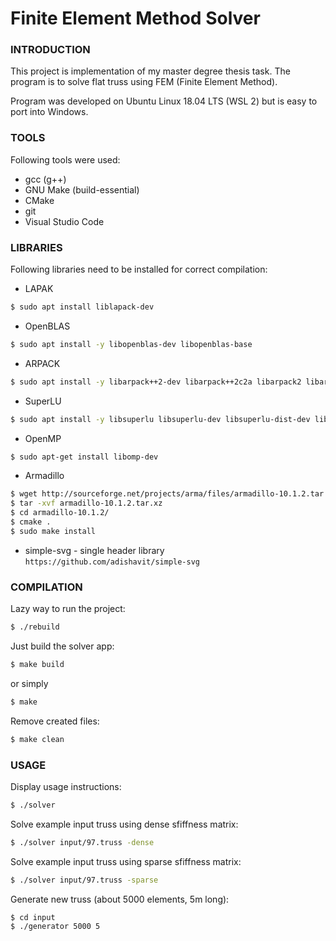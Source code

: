 # Finite Element Method Solver

### INTRODUCTION
This project is implementation of my master degree thesis task. The program is to solve flat truss using FEM (Finite Element Method).

Program was developed on Ubuntu Linux 18.04 LTS (WSL 2) but is easy to port into Windows.

### TOOLS
Following tools were used:
  - gcc (g++)
  - GNU Make (build-essential)
  - CMake
  - git
  - Visual Studio Code

### LIBRARIES

Following libraries need to be installed for correct compilation:
- LAPAK
```sh
$ sudo apt install liblapack-dev
```
- OpenBLAS
```sh
$ sudo apt install -y libopenblas-dev libopenblas-base
```
- ARPACK
```sh
$ sudo apt install -y libarpack++2-dev libarpack++2c2a libarpack2 libarpack2-dev
```
- SuperLU
```sh
$ sudo apt install -y libsuperlu libsuperlu-dev libsuperlu-dist-dev libsuperlu-dist5 libsuperlu5
```
- OpenMP
```sh
$ sudo apt-get install libomp-dev
```
- Armadillo
```sh
$ wget http://sourceforge.net/projects/arma/files/armadillo-10.1.2.tar.xz
$ tar -xvf armadillo-10.1.2.tar.xz
$ cd armadillo-10.1.2/
$ cmake .
$ sudo make install
```
- simple-svg - single header library
```https://github.com/adishavit/simple-svg```

### COMPILATION
Lazy way to run the project:
```sh
$ ./rebuild
```
Just build the solver app:
```sh
$ make build
```
or simply
```sh
$ make
```

Remove created files:
```sh
$ make clean
```

### USAGE
Display usage instructions:
```sh
$ ./solver
```

Solve example input truss using dense sfiffness matrix:
```sh
$ ./solver input/97.truss -dense
```

Solve example input truss using sparse sfiffness matrix:
```sh
$ ./solver input/97.truss -sparse
```

Generate new truss (about 5000 elements, 5m long):
```sh
$ cd input
$ ./generator 5000 5
```